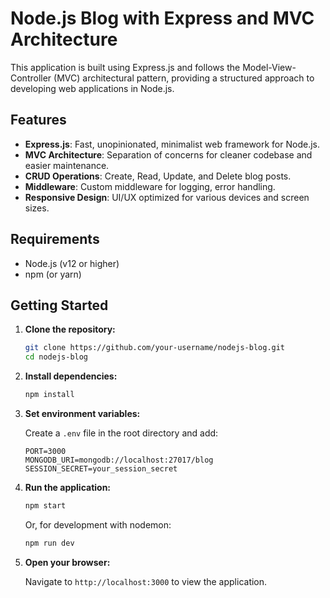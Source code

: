 # Node.js Blog with Express and MVC Architecture

This application is built using Express.js and follows the Model-View-Controller (MVC) architectural pattern, providing a structured approach to developing web applications in Node.js.

## Features

- **Express.js**: Fast, unopinionated, minimalist web framework for Node.js.
- **MVC Architecture**: Separation of concerns for cleaner codebase and easier maintenance.
- **CRUD Operations**: Create, Read, Update, and Delete blog posts.
- **Middleware**: Custom middleware for logging, error handling.
- **Responsive Design**: UI/UX optimized for various devices and screen sizes.

## Requirements

- Node.js (v12 or higher)
- npm (or yarn)

## Getting Started

1. **Clone the repository:**

   ```bash
   git clone https://github.com/your-username/nodejs-blog.git
   cd nodejs-blog
   ```

2. **Install dependencies:**

   ```bash
   npm install
   ```

3. **Set environment variables:**

   Create a `.env` file in the root directory and add:

   ```plaintext
   PORT=3000
   MONGODB_URI=mongodb://localhost:27017/blog
   SESSION_SECRET=your_session_secret
   ```

4. **Run the application:**

   ```bash
   npm start
   ```

   Or, for development with nodemon:

   ```bash
   npm run dev
   ```

5. **Open your browser:**

   Navigate to `http://localhost:3000` to view the application.


